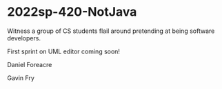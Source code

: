 # 2022sp-420-NotJava

Witness a group of CS students flail around pretending at being software developers.

First sprint on UML editor coming soon!


Daniel Foreacre

Gavin Fry

